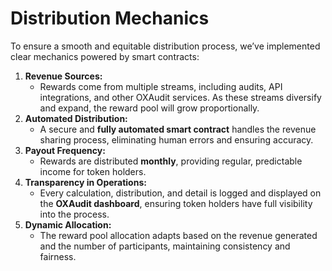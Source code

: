 # Distribution Mechanics

To ensure a smooth and equitable distribution process, we’ve implemented clear mechanics powered by smart contracts:

1. **Revenue Sources:**
   * Rewards come from multiple streams, including audits, API integrations, and other OXAudit services. As these streams diversify and expand, the reward pool will grow proportionally.
2. **Automated Distribution:**
   * A secure and **fully automated smart contract** handles the revenue sharing process, eliminating human errors and ensuring accuracy.
3. **Payout Frequency:**
   * Rewards are distributed **monthly**, providing regular, predictable income for token holders.
4. **Transparency in Operations:**
   * Every calculation, distribution, and detail is logged and displayed on the **OXAudit dashboard**, ensuring token holders have full visibility into the process.
5. **Dynamic Allocation:**
   * The reward pool allocation adapts based on the revenue generated and the number of participants, maintaining consistency and fairness.
